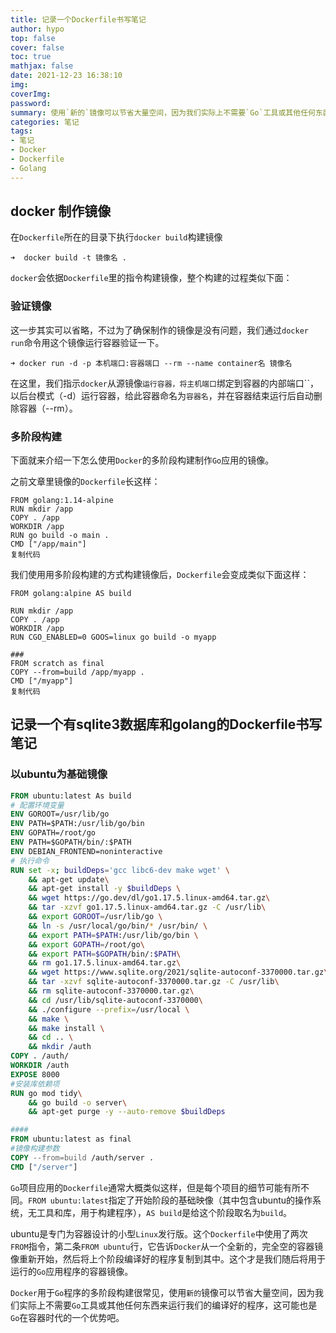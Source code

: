 ```yaml
---
title: 记录一个Dockerfile书写笔记
author: hypo
top: false
cover: false
toc: true
mathjax: false
date: 2021-12-23 16:38:10
img:
coverImg:
password:
summary: 使用`新的`镜像可以节省大量空间，因为我们实际上不需要`Go`工具或其他任何东西来运行我们的编译好的程序，这可能也是`Go`在容器时代的一个优势吧。
categories: 笔记
tags:
- 笔记
- Docker
- Dockerfile
- Golang
---
```

## docker 制作镜像

在`Dockerfile`所在的目录下执行`docker build`构建镜像

```
➜  docker build -t 镜像名 .
```

`docker`会依据`Dockerfile`里的指令构建镜像，整个构建的过程类似下面：

### 验证镜像

这一步其实可以省略，不过为了确保制作的镜像是没有问题，我们通过`docker run`命令用这个镜像运行容器验证一下。

```
➜ docker run -d -p 本机端口:容器端口 --rm --name container名 镜像名
```

在这里，我们指示`docker`从源镜像``运行容器，将主机端口``绑定到容器的内部端口``，以后台模式（-d）运行容器，给此容器命名为`容器名`，并在容器结束运行后自动删除容器（--rm）。



### 多阶段构建

下面就来介绍一下怎么使用`Docker`的多阶段构建制作`Go`应用的镜像。

之前文章里镜像的`Dockerfile`长这样：

```
FROM golang:1.14-alpine
RUN mkdir /app
COPY . /app
WORKDIR /app
RUN go build -o main . 
CMD ["/app/main"]
复制代码
```

我们使用用多阶段构建的方式构建镜像后，`Dockerfile`会变成类似下面这样：

```
FROM golang:alpine AS build

RUN mkdir /app
COPY . /app
WORKDIR /app
RUN CGO_ENABLED=0 GOOS=linux go build -o myapp

### 
FROM scratch as final
COPY --from=build /app/myapp .
CMD ["/myapp"]
复制代码
```


## 记录一个有sqlite3数据库和golang的Dockerfile书写笔记

### 以ubuntu为基础镜像

```dockerfile
FROM ubuntu:latest As build
# 配置环境变量
ENV GOROOT=/usr/lib/go
ENV PATH=$PATH:/usr/lib/go/bin
ENV GOPATH=/root/go
ENV PATH=$GOPATH/bin/:$PATH
ENV DEBIAN_FRONTEND=noninteractive
# 执行命令
RUN set -x; buildDeps='gcc libc6-dev make wget' \
    && apt-get update\
    && apt-get install -y $buildDeps \
    && wget https://go.dev/dl/go1.17.5.linux-amd64.tar.gz\
    && tar -xzvf go1.17.5.linux-amd64.tar.gz -C /usr/lib\
    && export GOROOT=/usr/lib/go \
    && ln -s /usr/local/go/bin/* /usr/bin/ \
    && export PATH=$PATH:/usr/lib/go/bin \
    && export GOPATH=/root/go\
    && export PATH=$GOPATH/bin/:$PATH\
    && rm go1.17.5.linux-amd64.tar.gz\
    && wget https://www.sqlite.org/2021/sqlite-autoconf-3370000.tar.gz\
    && tar -xzvf sqlite-autoconf-3370000.tar.gz -C /usr/lib\
    && rm sqlite-autoconf-3370000.tar.gz\
    && cd /usr/lib/sqlite-autoconf-3370000\
    && ./configure --prefix=/usr/local \
    && make \
    && make install \
    && cd .. \
    && mkdir /auth
COPY . /auth/
WORKDIR /auth
EXPOSE 8000
#安装库依赖项
RUN go mod tidy\
    && go build -o server\
    && apt-get purge -y --auto-remove $buildDeps

####
FROM ubuntu:latest as final
#镜像构建参数
COPY --from=build /auth/server .
CMD ["/server"]
```

`Go`项目应用的`Dockerfile`通常大概类似这样，但是每个项目的细节可能有所不同。`FROM ubuntu:latest`指定了开始阶段的基础映像（其中包含ubuntu的操作系统，无工具和库，用于构建程序），`AS build`是给这个阶段取名为`build`。

ubuntu是专门为容器设计的小型`Linux`发行版。这个`Dockerfile`中使用了两次`FROM`指令，第二条`FROM ubuntu`行，它告诉`Docker`从一个全新的，完全空的容器镜像重新开始，然后将上个阶段编译好的程序复制到其中。这个才是我们随后将用于运行的`Go`应用程序的容器镜像。

`Docker`用于`Go`程序的多阶段构建很常见，使用`新的`镜像可以节省大量空间，因为我们实际上不需要`Go`工具或其他任何东西来运行我们的编译好的程序，这可能也是`Go`在容器时代的一个优势吧。